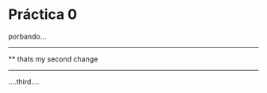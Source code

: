  # Práctica 0

 porbando...

*************************
** thats my second change
*************************

....third....